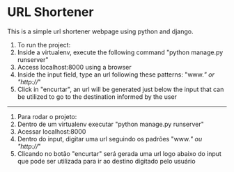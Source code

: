 # URL Shortener
This is a simple url shortener webpage using python and django.

1. To run the project:
2. Inside a virtualenv, execute the following command "python manage.py runserver"
3. Access localhost:8000 using a browser
4. Inside the input field, type an url following these patterns: "www.*" or "http://*"
5. Click in "encurtar", an url will be generated just below the input that can be utilized to go to the destination informed by the user
-------------------------------------------------------------------------------------------
1. Para rodar o projeto: 
2. Dentro de um virtualenv executar "python manage.py runserver"
3. Acessar localhost:8000
4. Dentro do input, digitar uma url seguindo os padrões "www.*" ou "http://*"
5. Clicando no botão "encurtar" será gerada uma url logo abaixo do input que pode ser utilizada para ir ao destino digitado pelo usuário
